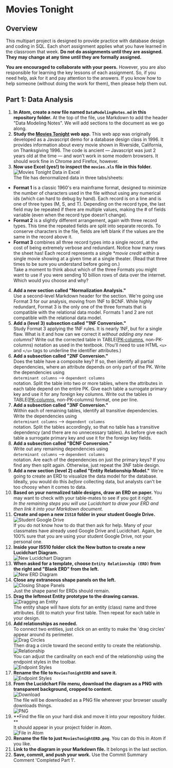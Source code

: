 # Movies Tonight

## Overview
This multipart project is designed to provide practice with database design and coding in SQL. Each short assignment applies what you have learned in the classroom that week. __Do not do assignments until they are assigned. They may change at any time until they are formally assigned.__

__You are encouraged to collaborate with your peers.__ However, you are also responsible for learning the key lessons of each assignment. So, if you need help, ask for it and pay attention to the answers. If you know how to help someone (without doing the work for them), then please help them out.

## Part 1: Data Analysis

1. **In Atom, create a new file named `DataModelingNotes.md` in this repository folder.** At the top of the file, use Markdown to add the header "Data Modeling Notes". We will add sections to the document as we go along.
2. **Study the [Movies Tonight](http://christopherhuntley.github.io/movies-tonight) web app.** This web app was originally developed as a Javascript demo for a database design class in 1996. It provides information about every movie shown in Riverside, California, on Thanksgiving 1996. The code is ancient –– Javascript was just 2 years old at the time –– and won’t work in some modern browsers. It should work fine in Chrome and Firefox, however.  
3. **Now use Excel (yes!) to inspect the `movies.xls` file in this folder.**   
![Movies Tonight Data in Excel](img/img1.png)  
The file has denormalized data in three tabs/sheets:
  * **Format 1** is a classic 1960's era mainframe format, designed to minimize the number of characters used in the file without using any numerical ids (which can hard to debug by hand). Each record is on a line and is one of three types (M, S, and T). Depending on the record type, the last field may be repeated if there are multiple values, making the # of fields variable (even when the record type doesn’t change).
  * **Format 2** is a slightly different arrangement, again with three record types. This time the repeated fields are split into separate records. To conserve characters in the file, fields are left blank if the values are the same in the record above it.
  * **Format 3** combines all three record types into a single record, at the cost of being extremely verbose and redundant. Notice how many rows the sheet has! Each record represents a single **movie credit* within a single movie showing at a given time at a single theater. (Read that three times to be sure you understand before going on.)     
  Take a moment to think about which of the three Formats you might want to use if you were sending 10 billion rows of data over the internet. Which would you choose and why?
4. **Add a new section called "Normalization Analysis."**  
Use a second-level Markdown header for the section. We're going use Format 3 for our analysis, moving from 1NF to BCNF. While highly redundant, Format 3 is the only one of the three formats that is compatible with the relational data model. Formats 1 and 2 are not compatible with the relational data model.
5. **Add a (level 3) subsection called "1NF Conversion."**  
Study Format 3 applying the 1NF rules. It is nearly 1NF, but for a single flaw. What is it and how can we correct it *without adding any new columns*? Write out the corrected table in TABLE(<u>PK-columns</u>, non-PK-columns) notation as used in the textbook. (You'll need to use HTML `<u>` and `</u>` tags to underline the identifier attributes.)
6. **Add a subsection called "2NF Conversion."**  
Does the table have a composite key? If so, then identify all partial dependencies, where an attribute depends on only part of the PK. Write the dependencies using  
`determinant columns` --> `dependent columns`  
 notation. Split the table into two or more tables, where the attributes in each table depend on the entire PK. Give each table a surrogate primary key and use it for any foreign key columns. Write out the tables in
TABLE(<u>PK-columns</u>, non-PK-columns) format, one per line.
7. **Add a subsection called "3NF Conversion."**  
Within each of remaining tables, identify all transitive dependencies. Write the dependencies using  
`determinant columns` --> `dependent columns`  
 notation. Split the tables accordingly, so that no table has a transitive dependency (and there are no unnecessary tables). As before give each table a surrogate primary key and use it for the foreign key fields.
8. **Add a subsection called "BCNF Conversion."**  
Write out any remaining dependencies using  
`determinant columns` --> `dependent columns`  
 notation. Are each of the dependencies on just the primary keys? If you find any then split again. Otherwise, just repeat the 3NF table design.  
9. **Add a new section (level 2) called "Entity Relationship Model."** We're going to create an ERD to visualize the data model for the database. Ideally, you would do this *before* collecting data, but analysts can't be too choosy when it comes to data.  
10. **Based on your normalized table designs, draw an ERD on paper.** You may want to check with your table-mates to see if you got it right.  
*In the remaining steps you will use Lucidchart to draw your ERD and then link it into your Markdown document.*
11. **Create and open a new `IS510` folder in your student Google Drive.**  
![Student Google Drive](img/img2.png)  
If you do not know how to do that then ask for help. Many of your classmates have already used Google Drive and Lucidchart. Again, be 100% sure that you are using your student Google Drive, not your personal one.
12. **Inside your IS510 folder click the New button to create a new Lucidchart Diagram.**  
![New Lucidchart Diagram](img/img3.png)
13. **When asked for a template, choose `Entity Relationship (ERD)` from the right and "Blank ERD" from the left.**  
![New ERD Diagram](img/img4.png)   
14. **Close any extraneous shape panels on the left.**  
![Closing Shape Panels](img/img5.png)  
Just the shape panel for ERDs should remain.  
15. **Drag the leftmost Entity prototype to the drawing canvas.**  
![Dragging an Entity](img/img6.png)  
The entity shape will have slots for an entity (class) name and three attributes. Edit to match your first table. Then repeat for each table in your design.
16. **Add relationships as needed.**  
To connect two entities, just click on an entity to make the 'drag circles' appear around its perimeter.  
![Drag Circles](img/img7.png)  
Then drag a circle toward the second entity to create the relationship.  
![Relationship](img/img8.png)  
You can adjust the cardinality on each end of the relationship using the endpoint styles in the toolbar.  
![Endpoint Styles](img/img9.png)   
17. **Rename the file to `MoviesTonightERD` and save it.**  
![Endpoint Styles](img/img10.png)  
18. **From the Lucidchart File menu, download the diagram as a PNG with transparent background, cropped to content.**  
![Download](img/img11.png)  
The file will be downloaded as a PNG file wherever your browser usually downloads things.  
![PNG](img/img12.png)   
19. **Find the file on your hard disk and move it into your repository folder. **  
It should appear in your project folder in Atom.  
![File in Atom](img/img12.png)
20. **Rename the file to just `MoviesTonightERD.png`**. You can do this in Atom if you like.
21. **Link to the diagram in your Markdown file.** It belongs in the last section.
22. **Save, commit, and push your work.** Use the Commit Summary Comment 'Completed Part 1'.
